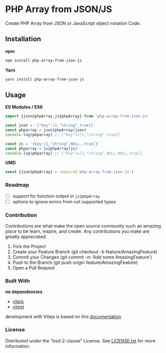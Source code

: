 # PHP Array from JSON/JS

Create PHP Array from JSON or JavaScript object notation Code.

## Installation

**npm**

```sh
npm install php-array-from-json-js
```

**Yarn**

```sh
yarn install php-array-from-json-js
```

## Usage

**ES Modules / ES6**

```Javascript
import {json2phpArray,js2phpArray} from 'php-array-from-json-js'

const json = '{"key":[1,"string",true]}'
const phparray = json2phpArray(json)
console.log(phparray) // ["key"=>[1,"string",true]]

const js = '{key:[1,"string",NULL,,true]}'
const phparray = js2phpArray(js)
console.log(phparray) // ["key"=>[1,"string",NULL,NULL,true]]

```

**UMD**

```Javascript
const {json2phpArray} = require('php-array-from-json-js')
```

### Roadmap

- [ ] support for function output in `js2phpArray`
- [ ] options to ignore errors from not supported types

### Contribution

Contributions are what make the open source community such an amazing place to be learn, inspire, and create. Any contributions you make are greatly appreciated.

1. Fork the Project
1. Create your Feature Branch (git checkout -b feature/AmazingFeature)
1. Commit your Changes (git commit -m 'Add some AmazingFeature')
1. Push to the Branch (git push origin feature/AmazingFeature)
1. Open a Pull Request

### Built With

**no dependencies**

- [vitejs](https://vitejs.dev)
- [vitest](https://vitest.dev)

development with Vitejs is based on this [documentation](https://onderonur.netlify.app/blog/creating-a-typescript-library-with-vite/)

### License

Distributed under the "bsd-2-clause" License. See [LICENSE.txt](LICENSE.txt) for more information.
